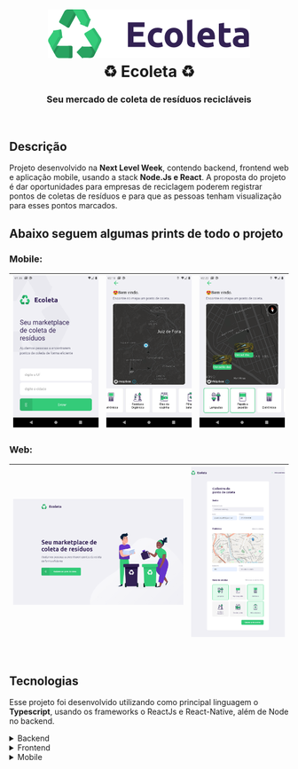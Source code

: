 <h1 align="center">
    <img alt="Ecoleta" src="screenshots/logo_ecoleta.png" />
    <br/>
    ♻️ Ecoleta ♻️
</h1>

<h3 align="center">
    Seu mercado de coleta de resíduos recicláveis
</h3>

<br/>

## Descrição
Projeto desenvolvido na **Next Level Week**, contendo backend, frontend web e aplicação mobile, usando a stack **Node.Js e React**. A proposta do projeto é dar oportunidades para empresas de reciclagem poderem registrar pontos de coletas de resíduos e para que as pessoas tenham visualização para esses pontos marcados.

## Abaixo seguem algumas prints de todo o projeto

### Mobile:

![](screenshots/Screenshot_1.png)  |  ![](screenshots/Screenshot_2.png) |  ![](screenshots/Screenshot_3.png)  | 
:---------------:|:----------------:|:-----------------:|


### Web:

![](screenshots/Screenshot_4.png) |  ![](screenshots/Screenshot_5.png)  | 
|:----------------:|:-----------------:|


<br/>

## Tecnologias
Esse projeto foi desenvolvido utilizando como principal linguagem o **Typescript**, usando os frameworks o ReactJs e React-Native, além de Node no backend.

<details>
  <summary>Backend</summary>

 - Node.js
 - Knex
 - Typescript
 - sqlite3
 - Express
 - Cors
 - Celebrate
 - TS-Node
 - TS-Node-Dev

</details>

<details>
  <summary>Frontend</summary>
  
 - Typescript
 - Axios
 - Leaflet
 - React
 - React DOM
 - React Icons
 - React Leaflet
 - React Router Dom
 - Styled Components

</details>

<details>
  <summary>Mobile</summary>

 - Typescript
 - Axios
 - mapbox-gl
 - masked-view
 - Geo Location
 - Mail Composer
 - React
 - React Native
 - react native vector icons
 - React Native Svg
 - React Navigation
 - Styled Components

</details>
